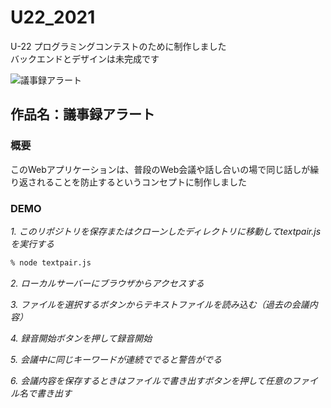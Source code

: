 # U22_2021

U-22 プログラミングコンテストのために制作しました<br>
バックエンドとデザインは未完成です

![議事録アラート](https://user-images.githubusercontent.com/70145199/150047402-4a10ef19-503f-4bf5-98e9-6ce985b8a4ce.png)

## 作品名：議事録アラート

### 概要

このWebアプリケーションは、普段のWeb会議や話し合いの場で同じ話しが繰り返されることを防止するというコンセプトに制作しました

### DEMO


*1. このリポジトリを保存またはクローンしたディレクトリに移動してtextpair.jsを実行する*

```bash
% node textpair.js
```

*2. ローカルサーバーにブラウザからアクセスする*

*3. ファイルを選択するボタンからテキストファイルを読み込む（過去の会議内容）*

*4. 録音開始ボタンを押して録音開始*

*5. 会議中に同じキーワードが連続ででると警告がでる*

*6. 会議内容を保存するときはファイルで書き出すボタンを押して任意のファイル名で書き出す*
